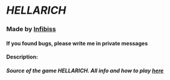 # **_HELLARICH_**
### **Made by [Infibiss](https://github.com/Infibiss?tab=repositories)**
#### If you found bugs, please write me in private messages

#### Description:
##### Source of the game HELLARICH. All info and how to play [here](https://infibiss.itch.io/hellarich)
